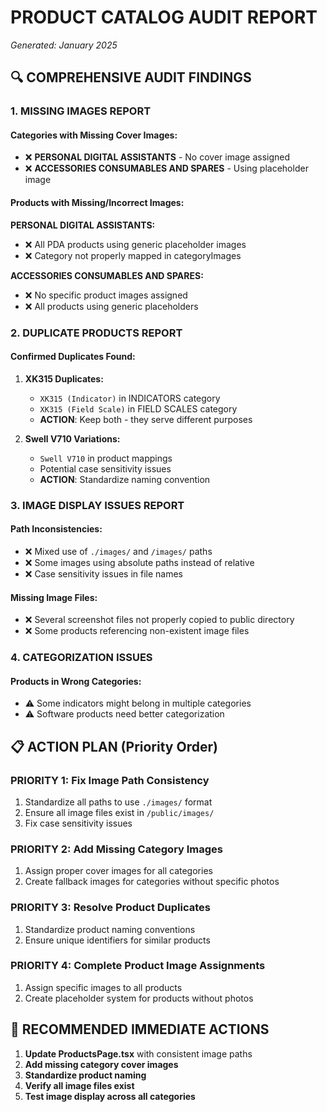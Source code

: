 # PRODUCT CATALOG AUDIT REPORT
*Generated: January 2025*

## 🔍 COMPREHENSIVE AUDIT FINDINGS

### 1. MISSING IMAGES REPORT

#### **Categories with Missing Cover Images:**
- ❌ **PERSONAL DIGITAL ASSISTANTS** - No cover image assigned
- ❌ **ACCESSORIES CONSUMABLES AND SPARES** - Using placeholder image

#### **Products with Missing/Incorrect Images:**
**PERSONAL DIGITAL ASSISTANTS:**
- ❌ All PDA products using generic placeholder images
- ❌ Category not properly mapped in categoryImages

**ACCESSORIES CONSUMABLES AND SPARES:**
- ❌ No specific product images assigned
- ❌ All products using generic placeholders

### 2. DUPLICATE PRODUCTS REPORT

#### **Confirmed Duplicates Found:**
1. **XK315 Duplicates:**
   - `XK315 (Indicator)` in INDICATORS category
   - `XK315 (Field Scale)` in FIELD SCALES category
   - **ACTION**: Keep both - they serve different purposes

2. **Swell V710 Variations:**
   - `Swell V710` in product mappings
   - Potential case sensitivity issues
   - **ACTION**: Standardize naming convention

### 3. IMAGE DISPLAY ISSUES REPORT

#### **Path Inconsistencies:**
- ❌ Mixed use of `./images/` and `/images/` paths
- ❌ Some images using absolute paths instead of relative
- ❌ Case sensitivity issues in file names

#### **Missing Image Files:**
- ❌ Several screenshot files not properly copied to public directory
- ❌ Some products referencing non-existent image files

### 4. CATEGORIZATION ISSUES

#### **Products in Wrong Categories:**
- ⚠️ Some indicators might belong in multiple categories
- ⚠️ Software products need better categorization

## 📋 ACTION PLAN (Priority Order)

### **PRIORITY 1: Fix Image Path Consistency**
1. Standardize all paths to use `./images/` format
2. Ensure all image files exist in `/public/images/`
3. Fix case sensitivity issues

### **PRIORITY 2: Add Missing Category Images**
1. Assign proper cover images for all categories
2. Create fallback images for categories without specific photos

### **PRIORITY 3: Resolve Product Duplicates**
1. Standardize product naming conventions
2. Ensure unique identifiers for similar products

### **PRIORITY 4: Complete Product Image Assignments**
1. Assign specific images to all products
2. Create placeholder system for products without photos

## 🎯 RECOMMENDED IMMEDIATE ACTIONS

1. **Update ProductsPage.tsx** with consistent image paths
2. **Add missing category cover images**
3. **Standardize product naming**
4. **Verify all image files exist**
5. **Test image display across all categories**